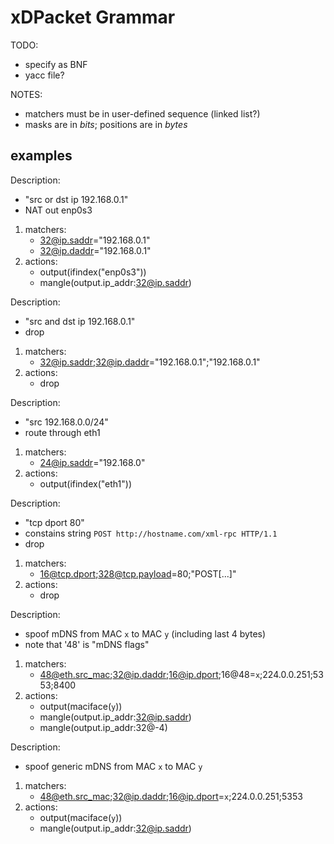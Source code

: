 # xDPacket Grammar

TODO:

- specify as BNF
- yacc file?

NOTES:

- matchers must be in user-defined sequence (linked list?)
- masks are in *bits*; positions are in *bytes*

## examples

Description:

- "src or dst ip 192.168.0.1"
- NAT out enp0s3

1. matchers:
	- 32@ip.saddr="192.168.0.1"
	- 32@ip.daddr="192.168.0.1"
1. actions:
	- output(ifindex("enp0s3"))
	- mangle(output.ip_addr:32@ip.saddr)

Description:

- "src and dst ip 192.168.0.1"
- drop

1. matchers:
	- 32@ip.saddr;32@ip.daddr="192.168.0.1";"192.168.0.1"
1. actions:
	- drop

Description:

- "src 192.168.0.0/24"
- route through eth1

1. matchers:
	- 24@ip.saddr="192.168.0"
1. actions:
	- output(ifindex("eth1"))

Description:

- "tcp dport 80"
- constains string `POST http://hostname.com/xml-rpc HTTP/1.1`
- drop

1. matchers:
	- 16@tcp.dport;328@tcp.payload=80;"POST[...]"
1. actions:
	- drop

Description:

- spoof mDNS from MAC `x` to MAC `y` (including last 4 bytes)
- note that '48' is "mDNS flags"

1. matchers:
	- 48@eth.src_mac;32@ip.daddr;16@ip.dport;16@48=`x`;224.0.0.251;5353;8400
1. actions:
	- output(maciface(`y`))
	- mangle(output.ip_addr:32@ip.saddr)
	- mangle(output.ip_addr:32@-4)

Description:

- spoof generic mDNS from MAC `x` to MAC `y`

1. matchers:
	- 48@eth.src_mac;32@ip.daddr;16@ip.dport=`x`;224.0.0.251;5353
1. actions:
	- output(maciface(`y`))
	- mangle(output.ip_addr:32@ip.saddr)
